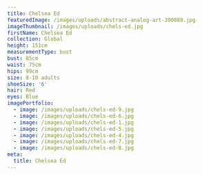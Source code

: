 ```yaml
---
title: Chelsea Ed
featuredImage: /images/uploads/abstract-analog-art-390089.jpg
imageThumbnail: /images/uploads/chels-ed.jpg
firstName: Chelsea Ed
collection: Global
height: 151cm
measurementType: bust
bust: 85cm
waist: 75cm
hips: 99cm
size: 8-10 adults
shoeSize: '6'
hair: Red
eyes: Blue
imagePortfolio:
  - image: /images/uploads/chels-ed-9.jpg
  - image: /images/uploads/chels-ed-6.jpg
  - image: /images/uploads/chels-ed-1.jpg
  - image: /images/uploads/chels-ed-5.jpg
  - image: /images/uploads/chels-ed-4.jpg
  - image: /images/uploads/chels-ed-7.jpg
  - image: /images/uploads/chels-ed-8.jpg
meta:
  title: Chelsea Ed
---
```


